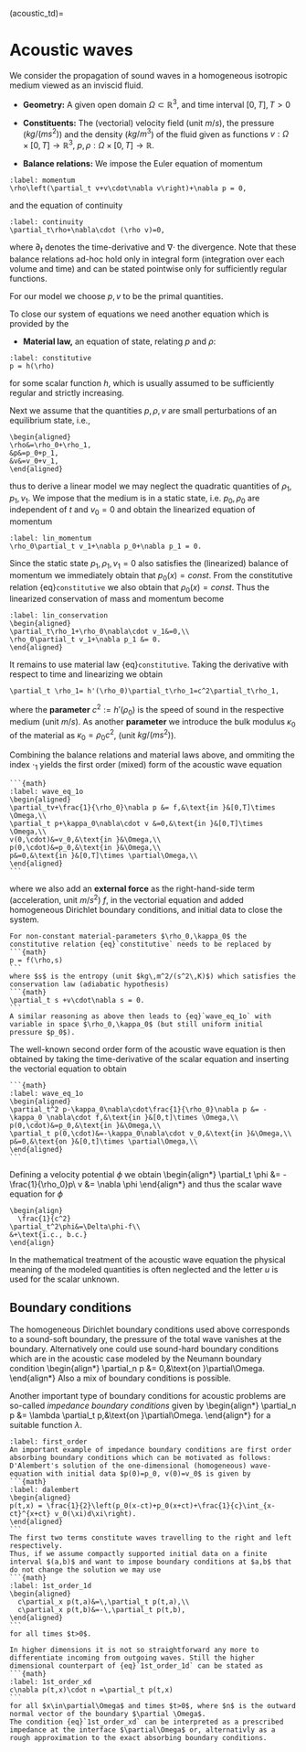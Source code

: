 (acoustic_td)=
# Acoustic waves


We consider the propagation of sound waves in a homogeneous
isotropic medium viewed as an inviscid fluid.

- **Geometry:** A given open domain $\Omega\subset\mathbb R^3$, and time interval $[0,T], T>0$

- **Constituents:** The (vectorial) velocity field (unit $m/s$), the pressure ($kg/(ms^2)$) and the density ($kg/m^3$) of the fluid given as functions $v:\Omega\times [0,T]\to\mathbb R^3$, $p,\rho:\Omega\times [0,T]\to\mathbb R$. 

- **Balance relations:** 
We impose the Euler equation of momentum
```{math}
:label: momentum
\rho\left(\partial_t v+v\cdot\nabla v\right)+\nabla p = 0,
```
and the equation of continuity
```{math}
:label: continuity
\partial_t\rho+\nabla\cdot (\rho v)=0,
```
where $\partial_t$ denotes the time-derivative and $\nabla\cdot$ the divergence.
Note that these balance relations ad-hoc hold only in integral form (integration over each volume and time) and can be stated pointwise only for sufficiently regular functions.


For our model we choose $p,v$ to be the primal quantities.

To close our system of equations we need another equation which is provided by the 
- **Material law,** an  equation of state, relating $p$ and $\rho$:
```{math}
:label: constitutive
p = h(\rho)
```
for some scalar function $h$, which is usually assumed to be sufficiently regular and strictly increasing.

Next we assume that the quantities $p,\rho,v$ are small perturbations of an equilibrium state, i.e., 
```{math}
\begin{aligned}
\rho&=\rho_0+\rho_1, 
&p&=p_0+p_1,
&v&=v_0+v_1,
\end{aligned}
```
thus to derive a linear model we may neglect the quadratic quantities of $\rho_1,p_1,v_1$.
We impose that the medium is in a static state, i.e. $p_0,\rho_0$ are independent of $t$ and $v_0=0$ and obtain the linearized equation of momentum

```{math}
:label: lin_momentum
\rho_0\partial_t v_1+\nabla p_0+\nabla p_1 = 0.
```
Since the static state $p_1,\rho_1,v_1=0$ also satisfies the (linearized) balance of momentum we  immediately obtain that $p_0(x)=const.$ From the constitutive relation {eq}`constitutive` we also obtain that $\rho_0(x)=const.$
Thus the linearized conservation of mass and momentum become
```{math}
:label: lin_conservation
\begin{aligned}
\partial_t\rho_1+\rho_0\nabla\cdot v_1&=0,\\
\rho_0\partial_t v_1+\nabla p_1 &= 0.
\end{aligned}
```

It remains to use material law {eq}`constitutive`. Taking the derivative with respect to time and linearizing we obtain
```{math}
\partial_t \rho_1= h'(\rho_0)\partial_t\rho_1=c^2\partial_t\rho_1,
```
where the **parameter** $c^2:=h'(\rho_0)$ is the speed of sound in the respective medium (unit $m/s$). As another **parameter** we introduce the bulk modulus $\kappa_0$ of the material as $\kappa_0=\rho_0 c^2$, (unit $kg/(ms^2)$).

Combining the balance relations and material laws above, and ommiting the index $\cdot_1$ yields the first order (mixed) form of the acoustic wave equation
````{card}
```{math}
:label: wave_eq_1o
\begin{aligned}
\partial_tv+\frac{1}{\rho_0}\nabla p &= f,&\text{in }&[0,T]\times \Omega,\\
\partial_t p+\kappa_0\nabla\cdot v &=0,&\text{in }&[0,T]\times \Omega,\\
v(0,\cdot)&=v_0,&\text{in }&\Omega,\\
p(0,\cdot)&=p_0,&\text{in }&\Omega,\\
p&=0,&\text{in }&[0,T]\times \partial\Omega,\\
\end{aligned}
```
````
where we also add an **external force** as the right-hand-side term (acceleration, unit $m/s^2$) $f$, in the vectorial equation and added homogeneous Dirichlet boundary conditions, and initial data to close the system.

````{prf:Remark} Variable materials
For non-constant material-parameters $\rho_0,\kappa_0$ the constitutive relation {eq}`constitutive` needs to be replaced by
```{math}
p = f(\rho,s)
``` 
where $s$ is the entropy (unit $kg\,m^2/(s^2\,K)$) which satisfies the conservation law (adiabatic hypothesis)
```{math}
\partial_t s +v\cdot\nabla s = 0.
```
A similar reasoning as above then leads to {eq}`wave_eq_1o` with variable in space $\rho_0,\kappa_0$ (but still uniform initial pressure $p_0$).
````

The well-known second order form of the acoustic wave equation is then obtained by taking the time-derivative of the scalar equation and inserting the vectorial equation to obtain
````{card}
```{math}
:label: wave_eq_1o
\begin{aligned}
\partial_t^2 p-\kappa_0\nabla\cdot\frac{1}{\rho_0}\nabla p &= -\kappa_0 \nabla\cdot f,&\text{in }&[0,t]\times \Omega,\\
p(0,\cdot)&=p_0,&\text{in }&\Omega,\\
\partial_t p(0,\cdot)&=-\kappa_0\nabla\cdot v_0,&\text{in }&\Omega,\\
p&=0,&\text{on }&[0,t]\times \partial\Omega,\\
\end{aligned}
```
````
Defining a velocity potential $\phi$ we obtain
\begin{align*}
\partial_t \phi &= -\frac{1}{\rho_0}p\\
v &= \nabla \phi
\end{align*}
and thus the scalar wave equation for $\phi$
````{card}
\begin{align}
  \frac{1}{c^2}
\partial_t^2\phi&=\Delta\phi-f\\
&+\text{i.c., b.c.}
\end{align}
````
In the mathematical treatment of the acoustic wave equation the physical meaning of the modeled quantities is often neglected and the letter $u$ is used for the scalar unknown.
## Boundary conditions
The homogeneous Dirichlet boundary conditions used above corresponds to a sound-soft boundary, the pressure of the total wave vanishes at the boundary. Alternatively one could use sound-hard boundary conditions which are in the acoustic case modeled by the Neumann boundary condition
\begin{align*}
\partial_n p &= 0,&\text{on }\partial\Omega.
\end{align*}
Also a mix of boundary conditions is possible.

Another important type of boundary conditions for acoustic problems are so-called *impedance boundary conditions*
given by 
\begin{align*}
\partial_n p &= \lambda \partial_t p,&\text{on }\partial\Omega.
\end{align*}
for a suitable function $\lambda$.

````{prf:Example} First order absorbing boundary condition
:label: first_order
An important example of impedance boundary conditions are first order absorbing boundary conditions which can be motivated as follows:
D'Alembert's solution of the one-dimensional (homogeneous) wave-equation with initial data $p(0)=p_0, v(0)=v_0$ is given by
```{math}
:label: dalembert
\begin{aligned}
p(t,x) = \frac{1}{2}\left(p_0(x-ct)+p_0(x+ct)+\frac{1}{c}\int_{x-ct}^{x+ct} v_0(\xi)d\xi\right).
\end{aligned}
```
The first two terms constitute waves travelling to the right and left respectively.
Thus, if we assume compactly supported initial data on a finite interval $(a,b)$ and want to impose boundary conditions at $a,b$ that do not change the solution we may use
```{math}
:label: 1st_order_1d
\begin{aligned}
  c\partial_x p(t,a)&=\,\partial_t p(t,a),\\
  c\partial_x p(t,b)&=-\,\partial_t p(t,b),
\end{aligned}
```
for all times $t>0$.

In higher dimensions it is not so straightforward any more to differentiate incoming from outgoing waves. Still the higher dimensional counterpart of {eq}`1st_order_1d` can be stated as
```{math}
:label: 1st_order_xd
c\nabla p(t,x)\cdot n =\partial_t p(t,x)
```
for all $x\in\partial\Omega$ and times $t>0$, where $n$ is the outward normal vector of the boundary $\partial \Omega$.
The condition {eq}`1st_order_xd` can be interpreted as a prescribed impedance at the interface $\partial\Omega$ or, alternativly as a rough approximation to the exact absorbing boundary conditions.

````

